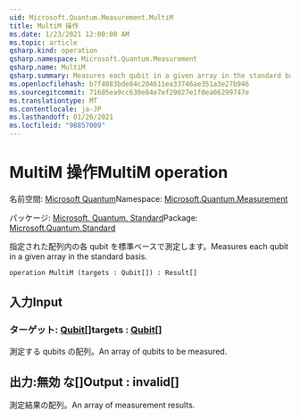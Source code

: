 ```yaml
---
uid: Microsoft.Quantum.Measurement.MultiM
title: MultiM 操作
ms.date: 1/23/2021 12:00:00 AM
ms.topic: article
qsharp.kind: operation
qsharp.namespace: Microsoft.Quantum.Measurement
qsharp.name: MultiM
qsharp.summary: Measures each qubit in a given array in the standard basis.
ms.openlocfilehash: b7f4083bde84c204611ea33746ae351a3e27b946
ms.sourcegitcommit: 71605ea9cc630e84e7ef29027e1f0ea06299747e
ms.translationtype: MT
ms.contentlocale: ja-JP
ms.lasthandoff: 01/26/2021
ms.locfileid: "98857009"
---
```

# <a name="multim-operation"></a><span data-ttu-id="d9efc-102">MultiM 操作</span><span class="sxs-lookup"><span data-stu-id="d9efc-102">MultiM operation</span></span>

<span data-ttu-id="d9efc-103">名前空間: [Microsoft Quantum](xref:Microsoft.Quantum.Measurement)</span><span class="sxs-lookup"><span data-stu-id="d9efc-103">Namespace: [Microsoft.Quantum.Measurement](xref:Microsoft.Quantum.Measurement)</span></span>

<span data-ttu-id="d9efc-104">パッケージ: [Microsoft. Quantum. Standard](https://nuget.org/packages/Microsoft.Quantum.Standard)</span><span class="sxs-lookup"><span data-stu-id="d9efc-104">Package: [Microsoft.Quantum.Standard](https://nuget.org/packages/Microsoft.Quantum.Standard)</span></span>


<span data-ttu-id="d9efc-105">指定された配列内の各 qubit を標準ベースで測定します。</span><span class="sxs-lookup"><span data-stu-id="d9efc-105">Measures each qubit in a given array in the standard basis.</span></span>

```qsharp
operation MultiM (targets : Qubit[]) : Result[]
```


## <a name="input"></a><span data-ttu-id="d9efc-106">入力</span><span class="sxs-lookup"><span data-stu-id="d9efc-106">Input</span></span>

### <a name="targets--qubit"></a><span data-ttu-id="d9efc-107">ターゲット: [Qubit](xref:microsoft.quantum.lang-ref.qubit)[]</span><span class="sxs-lookup"><span data-stu-id="d9efc-107">targets : [Qubit](xref:microsoft.quantum.lang-ref.qubit)[]</span></span>

<span data-ttu-id="d9efc-108">測定する qubits の配列。</span><span class="sxs-lookup"><span data-stu-id="d9efc-108">An array of qubits to be measured.</span></span>



## <a name="output--__invalidresult__"></a><span data-ttu-id="d9efc-109">出力:__無効 <Result> な__[]</span><span class="sxs-lookup"><span data-stu-id="d9efc-109">Output : __invalid<Result>__[]</span></span>

<span data-ttu-id="d9efc-110">測定結果の配列。</span><span class="sxs-lookup"><span data-stu-id="d9efc-110">An array of measurement results.</span></span>